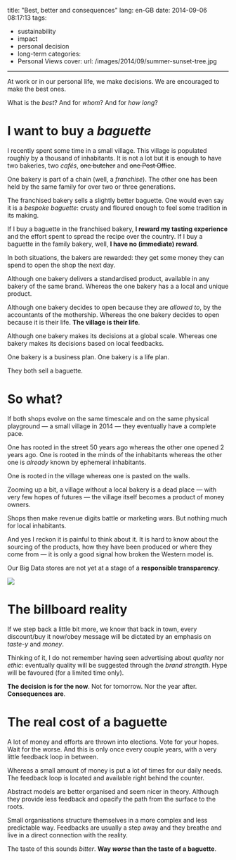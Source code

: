 title: "Best, better and consequences"
lang: en-GB
date: 2014-09-06 08:17:13
tags:
- sustainability
- impact
- personal decision
- long-term
categories:
- Personal Views
cover:
  url: /images/2014/09/summer-sunset-tree.jpg
---

At work or in our personal life, we make decisions. We are encouraged to make the best ones.

What is the *best*? And for *whom*? And for *how long*?

<!--more-->

# I want to buy a *baguette*

I recently spent some time in a small village. This village is populated roughly by a thousand of inhabitants. It is not a lot but it is enough to have two bakeries, two *cafés*, ~~one butcher~~ and ~~one Post Office~~.

One bakery is part of a chain (well, a *franchise*).
The other one has been held by the same family for over two or three generations.

The franchised bakery sells a slightly better baguette. One would even say it is a *bespoke baguette*: crusty and floured enough to feel some tradition in its making.

If I buy a baguette in the franchised bakery, **I reward my tasting experience** and the effort spent to spread the recipe over the country.
If I buy a baguette in the family bakery, well, **I have no (immediate) reward**.

In both situations, the bakers are rewarded: they get some money they can spend to open the shop the next day.

Although one bakery delivers a standardised product, available in any bakery of the same brand.
Whereas the one bakery has a a local and unique product.

Although one bakery decides to open because they are *allowed to*, by the accountants of the mothership.
Whereas the one bakery decides to open because it is their life. **The village is their life**.

Although one bakery makes its decisions at a global scale.
Whereas one bakery makes its decisions based on local feedbacks.

One bakery is a business plan.
One bakery is a life plan.

They both sell a baguette.

# So what?

If both shops evolve on the same timescale and on the same physical playground — a small village in 2014 — they eventually have a complete pace.

One has rooted in the street 50 years ago whereas the other one opened 2 years ago.
One is rooted in the minds of the inhabitants whereas the other one is *already* known by ephemeral inhabitants.

One is rooted in the village whereas one is pasted on the walls.

Zooming up a bit, a village without a local bakery is a dead place — with very few hopes of futures — the village itself becomes a product of money owners.

Shops then make revenue digits battle or marketing wars.
But nothing much for local inhabitants.

And yes I reckon it is painful to think about it.
It is hard to know about the sourcing of the products, how they have been produced or where they come from — it is only a good signal how broken the Western model is.

Our Big Data stores are not yet at a stage of a **responsible transparency**.

![](/images/2014/09/almond-croissants.jpg)

# The billboard reality

If we step back a little bit more, we know that back in town, every discount/buy it now/obey message will be dictated by an emphasis on *taste-y* and *money*.

Thinking of it, I do not remember having seen advertising about *quality* nor *ethic*: eventually quality will be suggested through the *brand strength*. Hype will be favoured (for a limited time only).

**The decision is for the now**. Not for tomorrow. Nor the year after. **Consequences are**.

# The real cost of a baguette

A lot of money and efforts are thrown into elections. Vote for your hopes. Wait for the worse. And this is only once every couple years, with a very little feedback loop in between.

Whereas a small amount of money is put a lot of times for our daily needs. The feedback loop is located and available right behind the counter.

Abstract models are better organised and seem nicer in theory. Although they provide less feedback and opacify the path from the surface to the roots.

Small organisations structure themselves in a more complex and less predictable way. Feedbacks are usually a step away and they breathe and live in a direct connection with the reality.

The taste of this sounds *bitter*.
**Way *worse* than the taste of a baguette**.
